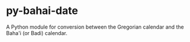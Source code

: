 # py-bahai-date
A Python module for conversion between the Gregorian calendar and the Baha'i (or Badi) calendar.
